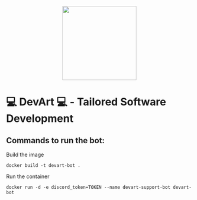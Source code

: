 <div style="display: flex; justify-content: center;">
    <img alt="" src="" width="200">
</div>

#  💻 DevArt 💻  - Tailored Software Development 

## Commands to run the bot:

Build the image

    docker build -t devart-bot .

Run the container

    docker run -d -e discord_token=TOKEN --name devart-support-bot devart-bot